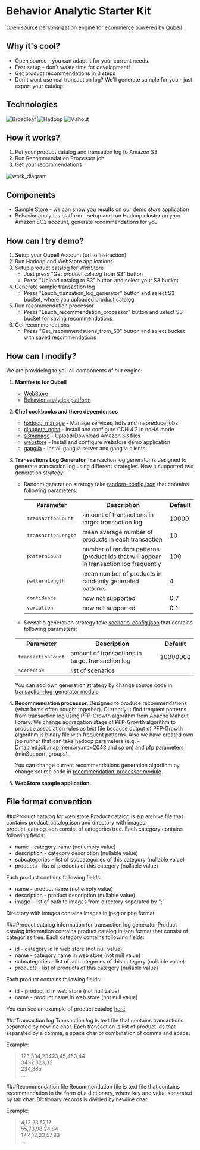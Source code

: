 Behavior Analytic Starter Kit
=============================
Open source personalization engine for ecommerce powered by [Qubell](http://qubell.com/)

Why it's cool?
-------------
- Open source - you can adapt it for your current needs.
- Fast setup - don't waste time for development!
- Get product recommendations in 3 steps
- Don't want use real transaction log? We'll generate sample for you - just export your catalog.

Technologies
------------
![Broadleaf][Broadleaf_logo] ![Hadoop][Hadoop_logo] ![Mahout][Mahout_logo]

How it works?
-------------
1. Put your product catalog and transation log to Amazon S3
2. Run Recommendation Processor job
3. Get your recommendations

![work_diagram][work_diagram]

Components
----------
- Sample Store - we can show you results on our demo store application
- Behavior analytics platform - setup and run Hadoop cluster on your Amazon EC2 account, generate recommendations for you

How can I try demo?
-------------------
1. Setup your Qubell Account (url to instraction)
2. Run Hadoop and WebStore applications
3. Setup product catalog for WebStore
    - Just press "Get product calatog from S3" button
    - Press "Upload catalog to S3" button and select your S3 bucket
4. Generate sample transaction log
    - Press "Lauch_transation_log_generator" button and select S3 bucket, where you uploaded product catalog
5. Run recommendation processor
    - Press "Lauch_recommendation_processor" button and select S3 bucket for saving recommendations
6. Get recommendations
    - Press "Get_recommendations_from_S3" button and select bucket with saved recommendations
    

How can I modify?
-----------------
We are provideing to you all components of our engine:

1. **Manifests for Qubell**
    - [WebStore][webstore_manifest]
    - [Behavior analytics platform]
2. **Chef cookbooks and there dependenses**
    - [hadoop_manage] - Manage services, hdfs and mapreduce jobs
    - [cloudera_noha] - Install and configure CDH 4.2 in noHA mode
    - [s3manage] - Upload/Download Amazon S3 files
    - [webstore][webstore_cookbook] - Install and configure webstore demo application
    - [ganglia] - Install ganglia server and ganglia clients
3. **Transactions Log Generator**
    Transaction log generator is designed to generate transaction log using different strategies. Now it supported two generation strategy:
    - Random generation strategy take [random-config.json] that contains following parameters:
        <table>
            <tr>
                <th>Parameter</th>
                <th>Description</th>
                <th>Default</th>
            </tr>
            <tr>
                <td><tt>transactionCount</tt></td>
                <td>amount of transactions in target transaction log</td>
                <td>10000</td>
            </tr> 
            <tr>
                <td><tt>transactionLength</tt></td>
                <td>mean average number of products in each transaction</td>
                <td>10</td>
            </tr>
            <tr>
                <td><tt>patternCount</tt></td>
                <td>number of random patterns (product ids that will appear in transaction log frequently</td>
                <td>100</td>
            </tr>
            <tr>
                <td><tt>patternLength</tt></td>
                <td>mean number of products in randomly generated patterns</td>
                <td>4</td>
            </tr>
            <tr>
                <td><tt>confidence</tt></td>
                <td>now not supported</td>
                <td>0.7</td>
            </tr>
            <tr>
                <td><tt>variation</tt></td>
                <td>now not supported</td>
                <td>0.1</td>
            </tr>
        </table>
    - Scenario generation strategy take [scenario-config.json] that contains following parameters:
    <table>
            <tr>
                <th>Parameter</th>
                <th>Description</th>
                <th>Default</th>
            </tr>
            <tr>
                <td><tt>transactionCount</tt></td>
                <td>amount of transactions in target transaction log</td>
                <td>10000000</td>
            </tr> 
            <tr>
                <td><tt>scenarios</tt></td>
                <td>list of scenarios</td>
                <td></td>
            </tr>
    </table>

    You can add own generation strategy by change source code in [transaction-log-generator module]

4. **Recommendation processor.** Designed to produce recommendations (what items often bought together). Currently It find frequent patterns from transaction log using PFP-Growth algorithm from Apache Mahout library. We change aggregation stage of PFP-Growth algorithm to produce association rules as text file because output of PFP-Growth algorithm is binary file with frequent patterns.
Also we have created own job runner that can take hadoop parameters (e.g. -Dmapred.job.map.memory.mb=2048 and so on) and pfp parameters (minSupport, groups).

    You can change current recommendations generation algorithm by change source code in [recommendation-processor module].
5. **WebStore sample application.**

File format convention
----------------------

###Product catalog for web store
Product catalog is zip archive file that contains product_catalog.json and directory with images.
product_catalog.json consist of categories tree. Each category contains following fields:

- name - category name (not empty value)
- description - category description (nullable value)
- subcategories - list of subcategories of this category (nullable value)
- products - list of products of this category (nullable value)

Each product contains following fields:

- name - product name (not empty value)
- description - product description (nullable value)
- image - list of path to images from directory separated by “;”

Directory with images contains images in jpeg or png format.

###Product catalog information for transaction log generator
Product catalog information contains product catalog in json format that consist of categories tree. Each category contains following fields:

- id - category id in web store (not null value)
- name - category name in web store (not null value)
- subcategories - list of subcategories of this category (nullable value)
- products - list of products of this category (nullable value)

Each product contains following fields:

- id - product id in web store (not null value)
- name - product name in web store (not null value)

You can see an example of product catalog [here][product_catalog_source]

###Transaction log 
Transaction log is text file that contains transactions separated by newline char. Each transaction is list of product ids that separated by a comma, a space char or combination of comma and space.

Example:
>123,334,23423,45,453,44<br>
3432,323,33<br>
234,885<br>
…

###Recommendation file
Recommendation file is text file that contains recommendation in the form of a dictionary, where key and value separated by tab char. Dictionary records is divided by newline char.

Example:
>4,12   23,57,17<br>
55,73,98    24,84<br>
17  4,12,23,57,93<br>
…
    
[broadleaf_logo]: http://ww1.prweb.com/prfiles/2013/06/19/10859289/gI_128478_a9defef5e21a9e887c07c47ae30f30e9.png "Broadleaf Framework"
[Hadoop_logo]: http://clearskys.com/wp-content/uploads/2012/08/hadoop.jpg "Apache Hadoop"
[Mahout_logo]: http://i1.squidoocdn.com/resize_square/squidoo_images/250/draft_lens17964772_1306863649mahout-logo-large.png "Apache Mahout"

[work_diagram]: https://docs.google.com/a/griddynamics.com/drawings/d/sK7D9IRGU1MMyrhx0UPnTmA/image?w=686&h=317&rev=1&ac=1 "That how it works"

[webstore_manifest]: https://github.com/griddynamics/Behavior-Analytic-Starter-Kit/blob/master/manifests/webstore.yaml
[Behavior analytics platform]: https://github.com/griddynamics/Behavior-Analytic-Starter-Kit/blob/master/manifests/behavior_analytics_platform.yaml

[hadoop_manage]: https://github.com/griddynamics/Behavior-Analytic-Starter-Kit/blob/master/cookbooks/hadoop_manage/README.md
[cloudera_noha]: https://github.com/griddynamics/Behavior-Analytic-Starter-Kit/blob/master/cookbooks/cloudera_noha/README.md
[s3manage]: https://github.com/griddynamics/Behavior-Analytic-Starter-Kit/blob/master/cookbooks/s3manage/README.md
[webstore_cookbook]: https://github.com/griddynamics/Behavior-Analytic-Starter-Kit/blob/master/cookbooks/webstore/README.md
[ganglia]: https://github.com/griddynamics/Behavior-Analytic-Starter-Kit/blob/master/cookbooks/ganglia/README.md

[random-config.json]: https://github.com/griddynamics/Behavior-Analytic-Starter-Kit/blob/master/maven_projects/dataset-generator/src/main/resources/random-config.json
[transaction-log-generator module]: https://github.com/griddynamics/Behavior-Analytic-Starter-Kit/tree/master/maven_projects/dataset-generator
[recommendation-processor module]: https://github.com/griddynamics/Behavior-Analytic-Starter-Kit/tree/master/maven_projects/recommendation-processor
[scenario-config.json]: https://github.com/griddynamics/Behavior-Analytic-Starter-Kit/blob/master/maven_projects/dataset-generator/src/main/resources/scenario-config.json

[product_catalog_source]: https://github.com/griddynamics/Behavior-Analytic-Starter-Kit/blob/master/maven_projects/dataset-generator/src/main/resources/product-catalog.json

